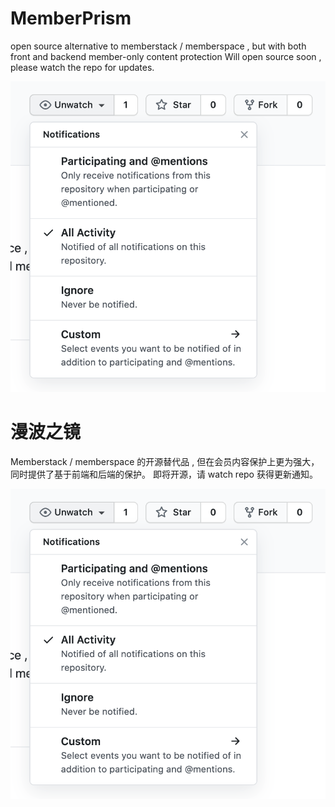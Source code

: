 # MemberPrism 
open source alternative to memberstack / memberspace , but with both front and backend member-only content protection
Will open source soon , please watch the repo for updates.

![picture 1](images/7ff8a6db94c5aa55be336a84bcab53c5c198d33919179a77df37dc7e593b4574.png)  

# 漫波之镜

Memberstack / memberspace 的开源替代品 , 但在会员内容保护上更为强大，同时提供了基于前端和后端的保护。
即将开源，请 watch repo 获得更新通知。

![picture 1](images/7ff8a6db94c5aa55be336a84bcab53c5c198d33919179a77df37dc7e593b4574.png)  
